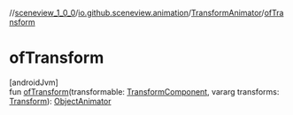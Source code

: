 //[sceneview_1_0_0](../../../index.md)/[io.github.sceneview.animation](../index.md)/[TransformAnimator](index.md)/[ofTransform](of-transform.md)

# ofTransform

[androidJvm]\
fun [ofTransform](of-transform.md)(transformable: [TransformComponent](../../io.github.sceneview.components/-transform-component/index.md), vararg transforms: [Transform](../../io.github.sceneview.math/index.md#1875660684%2FClasslikes%2F-602047187)): [ObjectAnimator](https://developer.android.com/reference/kotlin/android/animation/ObjectAnimator.html)
